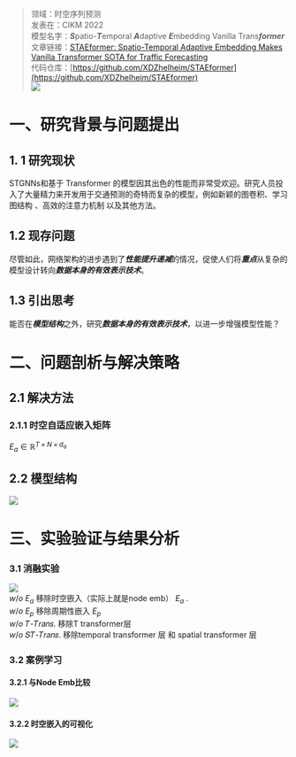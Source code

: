 >领域：时空序列预测  
>发表在：CIKM 2022  
>模型名字：***S***patio-***T***emporal ***A***daptive ***E***mbedding Vanilla Trans***former***  
>文章链接：[STAEformer: Spatio-Temporal Adaptive Embedding Makes Vanilla Transformer SOTA for Traffic Forecasting](https://arxiv.org/abs/2308.10425)  
>代码仓库：[https://github.com/XDZhelheim/STAEformer](https://github.com/XDZhelheim/STAEformer)  
![](https://picgo-for-paper-reading.oss-cn-beijing.aliyuncs.com/img/20250306201301.png)
# 一、研究背景与问题提出
## 1. 1 研究现状
STGNNs和基于 Transformer 的模型因其出色的性能而非常受欢迎。研究人员投入了大量精力来开发用于交通预测的奇特而复杂的模型，例如新颖的图卷积、学习图结构 、高效的注意力机制 以及其他方法。
## 1.2 现存问题
尽管如此，网络架构的进步遇到了***性能提升递减***的情况，促使人们将***重点***从复杂的模型设计转向***数据本身的有效表示技术***。
## 1.3 引出思考
能否在***模型结构***之外，研究***数据本身的有效表示技术***，以进一步增强模型性能？
# 二、问题剖析与解决策略
## 2.1 解决方法
### 2.1.1 时空自适应嵌入矩阵
 $E_{a} \in \mathbb{R}^{T ×N ×d_{a}}$
## 2.2 模型结构
![](https://picgo-for-paper-reading.oss-cn-beijing.aliyuncs.com/img/20250306201301.png)
# 三、实验验证与结果分析 
### 3.1 消融实验
![](https://picgo-for-paper-reading.oss-cn-beijing.aliyuncs.com/img/20250306201349.png)  
$w/o$ $E_{a}$ 移除时空嵌入（实际上就是node emb）  $E_{a}$ .  
$w/o$ $E_{p}$  移除周期性嵌入 $E_{p}$  
$w/o$ 𝑇-𝑇𝑟𝑎𝑛𝑠. 移除T transformer层  
$w/o$ 𝑆𝑇-𝑇𝑟𝑎𝑛𝑠. 移除temporal transformer 层   和 spatial transformer 层

### 3.2 案例学习
#### 3.2.1 与Node Emb比较
![](https://picgo-for-paper-reading.oss-cn-beijing.aliyuncs.com/img/20250306201419.png)

#### 3.2.2 时空嵌入的可视化
![](https://picgo-for-paper-reading.oss-cn-beijing.aliyuncs.com/img/20250306201429.png)